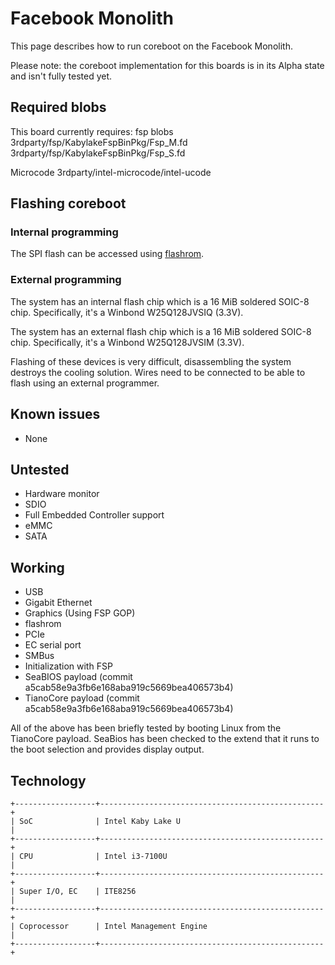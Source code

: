 # Facebook Monolith

This page describes how to run coreboot on the Facebook Monolith.

Please note: the coreboot implementation for this boards is in its
Alpha state and isn't fully tested yet.

## Required blobs

This board currently requires:
fsp blobs	3rdparty/fsp/KabylakeFspBinPkg/Fsp_M.fd
		3rdparty/fsp/KabylakeFspBinPkg/Fsp_S.fd

Microcode	3rdparty/intel-microcode/intel-ucode

## Flashing coreboot

### Internal programming

The SPI flash can be accessed using [flashrom].

### External programming

The system has an internal flash chip which is a 16 MiB soldered SOIC-8 chip.
Specifically, it's a Winbond W25Q128JVSIQ (3.3V).

The system has an external flash chip which is a 16 MiB soldered SOIC-8 chip.
Specifically, it's a Winbond W25Q128JVSIM (3.3V).

Flashing of these devices is very difficult, disassembling the system destroys the cooling
solution. Wires need to be connected to be able to flash using an external programmer.

## Known issues

- None

## Untested

- Hardware monitor
- SDIO
- Full Embedded Controller support
- eMMC
- SATA

## Working

- USB
- Gigabit Ethernet
- Graphics (Using FSP GOP)
- flashrom
- PCIe
- EC serial port
- SMBus
- Initialization with FSP
- SeaBIOS payload (commit a5cab58e9a3fb6e168aba919c5669bea406573b4)
- TianoCore payload (commit a5cab58e9a3fb6e168aba919c5669bea406573b4)

All of the above has been briefly tested by booting Linux from the TianoCore payload.
SeaBios has been checked to the extend that it runs to the boot selection and provides display
output.

## Technology

```eval_rst
+------------------+--------------------------------------------------+
| SoC              | Intel Kaby Lake U                                |
+------------------+--------------------------------------------------+
| CPU              | Intel i3-7100U                                   |
+------------------+--------------------------------------------------+
| Super I/O, EC    | ITE8256                                          |
+------------------+--------------------------------------------------+
| Coprocessor      | Intel Management Engine                          |
+------------------+--------------------------------------------------+
```

[W25Q128JVSIQ]: https://www.winbond.com/resource-files/w25q128jv%20revf%2003272018%20plus.pdf
[W25Q128JVSIM]: https://www.winbond.com/resource-files/w25q128jv%20dtr%20revb%2011042016.pdf
[flashrom]: https://flashrom.org/Flashrom
